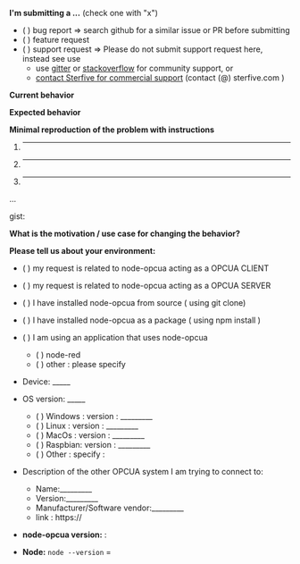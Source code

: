 <!--
IF YOU DON'T FILL OUT THE FOLLOWING INFORMATION WE MIGHT CLOSE YOUR ISSUE WITHOUT INVESTIGATING
-->

**I'm submitting a ...**  (check one with "x")


 - ( ) bug report => search github for a similar issue or PR before submitting
 - ( ) feature request
 - ( ) support request => Please do not submit support request here, instead see use 
      - use [gitter](https://gitter.im/node-opcua/node-opcua) or [stackoverflow](https://stackoverflow.com/questions/tagged/node-opcua) for community support, or 
      - [contact Sterfive for commercial support](https://www.sterfive.com) (contact (@) sterfive.com )

**Current behavior**
<!-- Describe how the bug manifests. -->

**Expected behavior**
<!-- Describe what the behavior would be without the bug. -->

**Minimal reproduction of the problem with instructions**
<!--
If the current behavior is a bug or you can illustrate your feature request better with an example, 
please provide the *STEPS TO REPRODUCE* and if possible a *MINIMAL DEMO* of the problem.
-->
  1. ________________
  2. ________________
  3. ________________
  ...

<!--
Important !: Please also provide a self -contains source code of a node-opcua client and server that demonstrate the isssue
-->
gist:

  
**What is the motivation / use case for changing the behavior?**
<!-- Describe the motivation or the concrete use case -->

**Please tell us about your environment:**
<!-- Operating system, opcua server or client type, package manager,  equipment , vendor info -->

  * ( ) my request is related to node-opcua acting as a  OPCUA CLIENT 
  * ( )  my request is related to node-opcua acting as a OPCUA SERVER 


  * ( ) I have installed node-opcua from source ( using git clone)
  * ( ) I have installed node-opcua as a package ( using npm install )
  * ( ) I am using an application that uses node-opcua 
  
       - ( ) node-red
       - ( ) other : please specify 
        
  * Device: _____
  * OS version: _____
    
    - ( ) Windows : version : _________
    - ( ) Linux   : version : _________
    - ( ) MacOs   : version : _________
    - ( ) Raspbian: version : _________
    - ( ) Other   : specify :
   
   * Description of the other OPCUA system I am trying to connect to:
   
     - Name:_________
     - Version:_________
     - Manufacturer/Software vendor:_________
     - link : https://
     
    
* **node-opcua version:**  :
<!-- provide the semver version numero of node-opca -->
<!-- Check which is the hash of the last commit from node-opcua that you have locally -->

* **Node:** 
   `node --version` =



